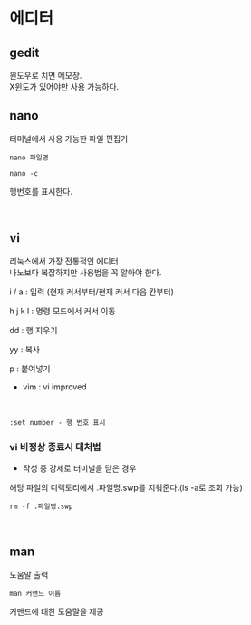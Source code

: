 # 에디터
## gedit
윈도우로 치면 메모장.  
X윈도가 있어야만 사용 가능하다.

## nano
터미널에서 사용 가능한 파일 편집기
```
nano 파일명
```

```
nano -c
```
행번호를 표시한다.

&nbsp;  

## vi
리눅스에서 가장 전통적인 에디터   
나노보다 복잡하지만 사용법을 꼭 알아야 한다.

i / a : 입력 (현재 커서부터/현재 커서 다음 칸부터)

h j k l : 명령 모드에서 커서 이동

dd : 행 지우기

yy : 복사

p : 붙여넣기

* vim : vi improved

&nbsp;  

```
:set number - 행 번호 표시
```

### vi 비정상 종료시 대처법
- 작성 중 강제로 터미널을 닫은 경우

해당 파일의 디렉토리에서 .파일명.swp를 지워준다.(ls -a로 조회 가능)

```
rm -f .파일명.swp
```

&nbsp;

## man
도움말 출력
```
man 커맨드 이름
```
커맨드에 대한 도움말을 제공

